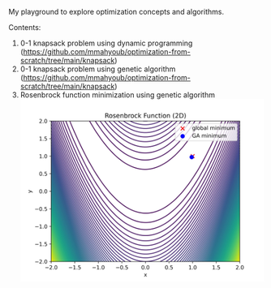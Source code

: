 My playground to explore optimization concepts and algorithms.

Contents:
1. 0-1 knapsack problem using dynamic programming (https://github.com/mmahyoub/optimization-from-scratch/tree/main/knapsack)
2. 0-1 knapsack problem using genetic algorithm (https://github.com/mmahyoub/optimization-from-scratch/tree/main/knapsack)
3. Rosenbrock function minimization using genetic algorithm 
![Rosenbrock minimization using Genetic Algorithm](https://github.com/mmahyoub/optimization-from-scratch/blob/main/genetic-algorithm/ga_rosenbrock.jpg)